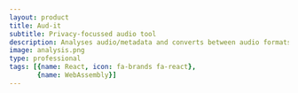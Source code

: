 ```yaml
---
layout: product
title: Aud-it
subtitle: Privacy-focussed audio tool
description: Analyses audio/metadata and converts between audio formats, all in the browser.
image: analysis.png
type: professional
tags: [{name: React, icon: fa-brands fa-react},
       {name: WebAssembly}]
---
```

